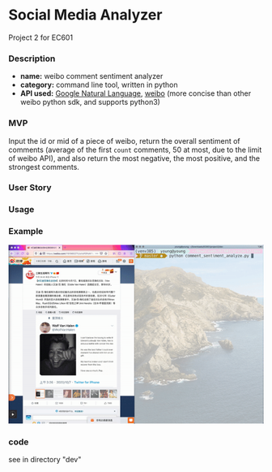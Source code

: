 # Social Media Analyzer

Project 2 for EC601

### Description

- **name:** weibo comment sentiment analyzer
- **category:** command line tool, written in python
- **API used:** [Google Natural Language](https://cloud.google.com/natural-language/), [weibo](lxyu.github.io/weibo/) (more concise than other weibo python sdk, and supports python3)

### MVP

Input the id or mid of a piece of weibo, return the overall sentiment of comments (average of the first `count` comments, 50 at most, due to the limit of weibo API), and also return the most negative, the most positive, and the strongest comments.

### User Story



### Usage





### Example

<div align="center">
	<img src="example.gif" alt="example" style="zoom:90%;" />
</div>

### code

see in directory "dev"
